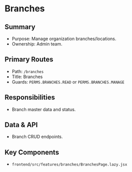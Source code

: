 # Branches

## Summary
- Purpose: Manage organization branches/locations.
- Ownership: Admin team.

## Primary Routes
- Path: `/branches`
- Title: Branches
- Guards: `PERMS.BRANCHES.READ` or `PERMS.BRANCHES.MANAGE`

## Responsibilities
- Branch master data and status.

## Data & API
- Branch CRUD endpoints.

## Key Components
- `frontend/src/features/branches/BranchesPage.lazy.jsx`

